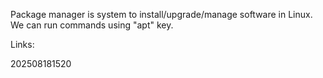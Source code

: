 Package manager is system to install/upgrade/manage software in Linux.
We can run commands using "apt" key.

Links:

202508181520

